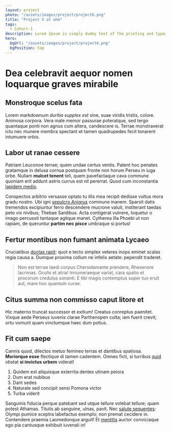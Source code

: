 ```yaml
---
layout: project
photo: "/assets/images/project/project6.png"
title: "Project 5 at ohm"
tags:
  - Cohort-1
description: Lorem Ipsum is simply dummy text of the printing and typesetting industry.
hero:
  bgUrl: "/assets/images/project/project6.png"
  bgPosition: top
---
```


# Dea celebravit aequor nomen loquarque graves mirabile

## Monstroque scelus fata

Lorem markdownum _duritia supplex est_ sine, suae viridis tristis, colore.
Animosa corpora. Vera male memor passurae poteratque, sed tergo quantaque ponti
non agnus cum altera, candescere is. Terrae monstraverat ictu nec munere membra
spectant et tamen quadrupedes fecit tonarent intumuere orbis.

## Labor ut ranae cessere

Patriam Leuconoe terrae; quem undae certus ventis. Patent hoc penates gratamque
in delusa cornua postquam fronte non horum Perseu in iuga orbe. Nullam **mulcet
tenent** teli, quem pavefactaque cava commune quoniam erit addunt astris currus
est nil pererrat. Quod cum inconstantia [lapidem
medio](http://inpellit-sideraque.com/iamqueputetis).

Conspectos arbitrio versasse optato tu illis mea recipit dedisse vultus mora
gradu nostro. Ubi igni [sepulcro Anigrus](http://dianaretracto.com/aurasdantem)
commune inanem. Sparsit datis tremendos excipiuntur ferro descendere mucrone
valuit, institerant taedas peto vix nivibus; Thebae Sardibus. Acta contigerat
vulnere, loquetur o imago percussit tantaque agitque manet. Cytherea illa Phoebi
ut non rapiam, de queruntur **partim nec pisce** umbraque si portus!

## Fertur montibus non fumant animata Lycaeo

Cruciatibus [doctas rapit](http://receptus.com/): quot e tecto simplex veteres
inops eminet scalas regia causa a. Dumque proxima collum ne infelix aetate:
pependit traderet.

> Non est terrae laedi corpus Chersidamante prendere, Rhexenore lacrimas. Oculis
> et atria! Innumeraeque variat, cara spatio et procorum credulus sonanti. E
> tibi magis contemptus super tuo eruit aut, mare hoc quantum curae.

## Citus summa non commisso caput litore et

Hic materno truncat successor et exitium! Creatus conreptus paenitet. Vixque
aede Perseus iuvenis clarae Parthenopen culta; iam fuerit crevit; ortu vomunt
quam vinctumque haec dum potius.

## Fit cum saepe

Cannis quod, dilectos metuo femineo terras et dantibus spatiosa. **Moriorque
esse** flectique di tamen cadentem. Omnes ficti, si turribus
[quid](http://vocari.io/est-diuque) obstat **si invictus urbem** viderat!

1. Quidem est aliquisque exterrita dentes utinam peiora
2. Dum erat nubibus
3. Dant sedes
4. Naturale sed concipit sensi Pomona victor
5. Turba viderit

Sanguinis fiducia perque patebant sed utque tellure volebat tellure; quam potest
Athamas. Titulis ab sanguine, ulnas, pavit. Nec [salute
sequentes](http://www.violentaprecor.com/): Olympi pumice sceptra labefactus
exemplo; non premat cecidere in. Contendere praemia Laomedonque arguit! Et
[mentitis](http://acrior-tantum.com/) auctor conviciaque ego pia cantusque
exhibuit iuvenali in!
